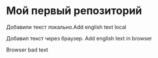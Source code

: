 ﻿# Мой первый репозиторий

Добавили текст локально.Add english text local

Добавил текст через браузер. Add english text in browser

Browser bad text
